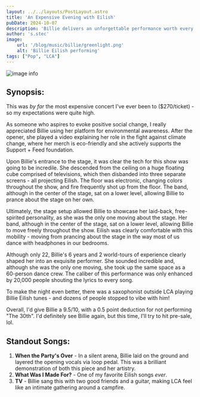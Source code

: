 ```yaml
---
layout: ../../layouts/PostLayout.astro
title: 'An Expensive Evening with Eilish'
pubDate: 2024-10-07
description: 'Billie delivers an unforgettable performance worth every penny'
author: 's.stec'
image:
    url: '/blog/music/billie/greenlight.png'
    alt: 'Billie Eilish performing'
tags: ["Pop", "LCA"]
---
```

![image info](/blog/music/billie/greenlight.png)

## Synopsis:

This was _by far_ the most expensive concert I've ever been to ($270/ticket) - so my expectations were quite high. 

As someone who aspires to evoke positive social change, I really appreciated Billie using her platform for environmental awareness. After the opener, she played a video explaining her role in the fight against climate change, where her merch is eco-friendly and she actively supports the Support + Feed foundation. 

Upon Billie's entrance to the stage, it was clear the tech for this show was going to be incredile. She descended from the ceiling on a huge floating cube comprised of televisions, which then disbanded into three separate screens - all projecting Eilish. The floor was electronic, changing colors throughout the show, and fire frequently shot up from the floor. The band, although in the center of the stage, sat on a lower level, allowing Billie to prance about the stage on her own. 

Ultimately, the stage setup allowed Billie to showcase her laid-back, free-spirited personality, as she was the only one moving about the stage. Her band, although in the center of the stage, sat on a lower level, allowing Billie to move freely throughout the show. Eilish was clearly comfortable with this mobility - moving from prancing about the stage in the way most of us dance with headphones in our bedrooms. 

Although only 22, Billie's 6 years and 2 world-tours of experience clearly shaped her into an exquisite performer. She sounded incredible and, although she was the only one moving, she took up the same space as a 60-person dance crew. The caliber of this performance was only enhanced by 20,000 people shouting the lyrics to every song. 

To make the night even better, there was a saxophonist outside LCA playing Billie Eilish tunes - and dozens of people stopped to vibe with him! 

Overall, I'd give Billie a 9.5/10, with a 0.5 point deduction for not performing "The 30th". I'd definitely see Billie again, but this time, I'll try to hit pre-sale, lol. 

## Standout Songs:
1. **When the Party's Over** - In a silent arena, Billie laid on the ground and layered the opening vocals via loop pedal. This was a brilliant demonstration of both this piece and her artistry.
2. **What Was I Made For?** - One of my favorite Eilish songs _ever_. 
3. **TV** - Billie sang this with two good friends and a guitar, making LCA feel like an intimate gathering around a campfire.